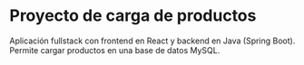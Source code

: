 # Proyecto de carga de productos

Aplicación fullstack con frontend en React y backend en Java (Spring Boot). Permite cargar productos en una base de datos MySQL.
